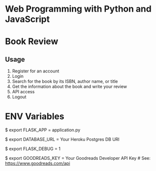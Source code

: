 # Web Programming with Python and JavaScript
# Book Review

## Usage

1. Register for an account
2. Login
3. Search for the book by its ISBN, author name, or title
4. Get the information about the book and write your review
5. API access
6. Logout

# ENV Variables

$ export FLASK_APP = application.py

$ export DATABASE_URL = Your Heroku Postgres DB URI

$ export FLASK_DEBUG = 1

$ export GOODREADS_KEY = Your Goodreads Developer API Key # See: https://www.goodreads.com/api
